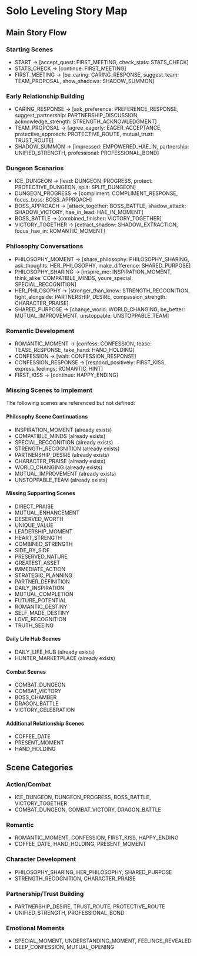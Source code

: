 # Solo Leveling Story Map

## Main Story Flow

### Starting Scenes
- START → [accept_quest: FIRST_MEETING, check_stats: STATS_CHECK]
- STATS_CHECK → [continue: FIRST_MEETING]
- FIRST_MEETING → [be_caring: CARING_RESPONSE, suggest_team: TEAM_PROPOSAL, show_shadows: SHADOW_SUMMON]

### Early Relationship Building
- CARING_RESPONSE → [ask_preference: PREFERENCE_RESPONSE, suggest_partnership: PARTNERSHIP_DISCUSSION, acknowledge_strength: STRENGTH_ACKNOWLEDGMENT]
- TEAM_PROPOSAL → [agree_eagerly: EAGER_ACCEPTANCE, protective_approach: PROTECTIVE_ROUTE, mutual_trust: TRUST_ROUTE]
- SHADOW_SUMMON → [impressed: EMPOWERED_HAE_IN, partnership: UNIFIED_STRENGTH, professional: PROFESSIONAL_BOND]

### Dungeon Scenarios
- ICE_DUNGEON → [lead: DUNGEON_PROGRESS, protect: PROTECTIVE_DUNGEON, split: SPLIT_DUNGEON]
- DUNGEON_PROGRESS → [compliment: COMPLIMENT_RESPONSE, focus_boss: BOSS_APPROACH]
- BOSS_APPROACH → [attack_together: BOSS_BATTLE, shadow_attack: SHADOW_VICTORY, hae_in_lead: HAE_IN_MOMENT]
- BOSS_BATTLE → [combined_finisher: VICTORY_TOGETHER]
- VICTORY_TOGETHER → [extract_shadow: SHADOW_EXTRACTION, focus_hae_in: ROMANTIC_MOMENT]

### Philosophy Conversations
- PHILOSOPHY_MOMENT → [share_philosophy: PHILOSOPHY_SHARING, ask_thoughts: HER_PHILOSOPHY, make_difference: SHARED_PURPOSE]
- PHILOSOPHY_SHARING → [inspire_me: INSPIRATION_MOMENT, think_alike: COMPATIBLE_MINDS, youre_special: SPECIAL_RECOGNITION]
- HER_PHILOSOPHY → [stronger_than_know: STRENGTH_RECOGNITION, fight_alongside: PARTNERSHIP_DESIRE, compassion_strength: CHARACTER_PRAISE]
- SHARED_PURPOSE → [change_world: WORLD_CHANGING, be_better: MUTUAL_IMPROVEMENT, unstoppable: UNSTOPPABLE_TEAM]

### Romantic Development
- ROMANTIC_MOMENT → [confess: CONFESSION, tease: TEASE_RESPONSE, take_hand: HAND_HOLDING]
- CONFESSION → [wait: CONFESSION_RESPONSE]
- CONFESSION_RESPONSE → [respond_positively: FIRST_KISS, express_feelings: ROMANTIC_HINT]
- FIRST_KISS → [continue: HAPPY_ENDING]

### Missing Scenes to Implement
The following scenes are referenced but not defined:

#### Philosophy Scene Continuations
- INSPIRATION_MOMENT (already exists)
- COMPATIBLE_MINDS (already exists)
- SPECIAL_RECOGNITION (already exists)
- STRENGTH_RECOGNITION (already exists)
- PARTNERSHIP_DESIRE (already exists)
- CHARACTER_PRAISE (already exists)
- WORLD_CHANGING (already exists)
- MUTUAL_IMPROVEMENT (already exists)
- UNSTOPPABLE_TEAM (already exists)

#### Missing Supporting Scenes
- DIRECT_PRAISE
- MUTUAL_ENHANCEMENT
- DESERVED_WORTH
- UNIQUE_VALUE
- LEADERSHIP_MOMENT
- HEART_STRENGTH
- COMBINED_STRENGTH
- SIDE_BY_SIDE
- PRESERVED_NATURE
- GREATEST_ASSET
- IMMEDIATE_ACTION
- STRATEGIC_PLANNING
- PARTNER_DEFINITION
- DAILY_INSPIRATION
- MUTUAL_COMPLETION
- FUTURE_POTENTIAL
- ROMANTIC_DESTINY
- SELF_MADE_DESTINY
- LOVE_RECOGNITION
- TRUTH_SEEING

#### Daily Life Hub Scenes
- DAILY_LIFE_HUB (already exists)
- HUNTER_MARKETPLACE (already exists)

#### Combat Scenes
- COMBAT_DUNGEON
- COMBAT_VICTORY
- BOSS_CHAMBER
- DRAGON_BATTLE
- VICTORY_CELEBRATION

#### Additional Relationship Scenes
- COFFEE_DATE
- PRESENT_MOMENT
- HAND_HOLDING

## Scene Categories

### Action/Combat
- ICE_DUNGEON, DUNGEON_PROGRESS, BOSS_BATTLE, VICTORY_TOGETHER
- COMBAT_DUNGEON, COMBAT_VICTORY, DRAGON_BATTLE

### Romantic
- ROMANTIC_MOMENT, CONFESSION, FIRST_KISS, HAPPY_ENDING
- COFFEE_DATE, HAND_HOLDING, PRESENT_MOMENT

### Character Development
- PHILOSOPHY_SHARING, HER_PHILOSOPHY, SHARED_PURPOSE
- STRENGTH_RECOGNITION, CHARACTER_PRAISE

### Partnership/Trust Building
- PARTNERSHIP_DESIRE, TRUST_ROUTE, PROTECTIVE_ROUTE
- UNIFIED_STRENGTH, PROFESSIONAL_BOND

### Emotional Moments
- SPECIAL_MOMENT, UNDERSTANDING_MOMENT, FEELINGS_REVEALED
- DEEP_CONFESSION, MUTUAL_OPENING